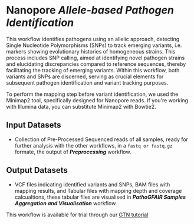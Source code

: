 # Nanopore _Allele-based Pathogen Identification_

This workflow identifies pathogens using an allelic approach, detecting Single Nucleotide Polymorphisms (SNPs) to track emerging variants, i.e. markers showing evolutionary histories of homogeneous strains. This process includes SNP calling, aimed at identifying novel pathogen strains and elucidating discrepancies compared to reference sequences, thereby facilitating the tracking of emerging variants. Within this workflow, both variants and SNPs are discerned, serving as crucial elements for subsequent pathogen identification and variant tracking purposes.

To perform the mapping step before variant identification, we used the Minimap2 tool, specifically designed for Nanopore reads. If you're working with Illumina data, you can substitute Minimap2 with Bowtie2.

## Input Datasets
- Collection of Pre-Processed Sequenced reads of all samples, ready for further analysis with the other workflows, in a `fastq or fastq.gz` formate, the output of **_Preprocessing_** workflow.

## Output Datasets
- VCF files indicating identified variants and SNPs, BAM files with mapping results, and Tabular files with mapping depth and coverage calcualtions, these tabular files are visualised in **_PathoGFAIR Samples Aggregation and Visualisation_** workflow. 

This workflow is available for trial through our [GTN tutorial](https://training.galaxyproject.org/training-material/topics/microbiome/tutorials/pathogen-detection-from-nanopore-foodborne-data/tutorial.html)
